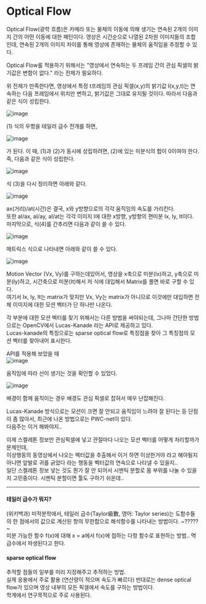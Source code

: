 # Optical Flow
Optical Flow(광학 흐름)은 카메라 또는 물체의 이동에 의해 생기는 연속된 2개의 이미지 간의 어떤 이동에 대한 패턴이다. 
영상은 시간순으로 나열된 2차원 이미지들의 조합인데, 연속된 2개의 이미지 차이를 통해 영상에 존재하는 물체의 움직임을 추정할 수 있다.

Optical Flow를 적용하기 위해서는 
"영상에서 연속하는 두 프레임 간의 관심 픽셀의 밝기값은 변함이 없다." 
라는 전제가 필요하다. 

위 전제가 만족한다면, 영상에서 특정 t프레임의 관심 픽셀(x,y)의 밝기값 I(x,y,t)는 연속하는 다음 프레임에서 위치만 변하고, 
밝기값은 그대로 유지될 것이다. 따라서 다음과 같은 식이 성립한다. 

![image](https://user-images.githubusercontent.com/49221790/99050701-87b84c80-25db-11eb-8830-53a136f91ba9.png)

(1) 식의 우항을 테일러 급수 전개를 하면,  

![image](https://user-images.githubusercontent.com/49221790/99050962-9acb1c80-25db-11eb-9309-50225372bccc.png)


가 된다. 이 때, (1)과 (2)가 동시에 성립하려면, (2)에 있는 미분식의 합이 0이여야 한다. 즉, 다음과 같은 식이 성립한다.

![image](https://user-images.githubusercontent.com/49221790/99051113-a61e4800-25db-11eb-8226-9242f3ba48af.png)

식 (3)을 다시 정리하면 아래와 같다.

![image](https://user-images.githubusercontent.com/49221790/99051277-b2a2a080-25db-11eb-8c1a-e59a63857b98.png)

ax(거리)/at(시간)은 결국, x와 y방향으로의 각각 움직임의 속도를 가리킨다.  
또한 aI/ax, aI/ay, aI/at는 각각 이미지 I에 대한 x방향, y방향의 편미분 Ix, Iy, It이다.  
마지막으로, 식(4)를 간추리면 다음과 같이 쓸 수 있다.

![image](https://user-images.githubusercontent.com/49221790/99051428-bfbf8f80-25db-11eb-9bae-d3872c2e6834.png)

매트릭스 식으로 나타내면 아래와 같이 쓸 수 있다.

![image](https://user-images.githubusercontent.com/49221790/99059415-e7b1f180-25e1-11eb-8690-66e6b397f927.png)

Motion Vector (Vx, Vy)를 구하는데있어서, 영상을 x축으로 미분(Ix)하고, y축으로 미분(Iy)하고, 시간축으로 미분(It)해서 저 식에 대입해서 Matrix를 풀면 바로 구할 수 있다.  
여기서 Ix, Iy, It는 matrix가 맞지만 Vx, Vy는 matrix가 아니므로 이것에만 대입하면 전체 이미지에 대한 모션 벡터가 단 하나만 나온다.  

각 부분에 대한 모션 벡터를 찾기 위해서는 다른 방법을 써야되는데, 그나마 간단한 방법으로는 OpenCV에서 Lucas-Kanade 라는 API로 제공하고 있다.  
Lucas-kanade의 특징으로는 sparse optical flow로 특징점을 찾아 그 특징점의 모션 벡터를 찾아내어 표시한다.

API를 적용해 보았을 때  
![image](https://user-images.githubusercontent.com/49221790/99057870-b46e6300-25df-11eb-8c6b-2c759b4d0ceb.png)  

움직임에 따라 선이 생기는 것을 확인할 수 있었다.  

![image](https://user-images.githubusercontent.com/49221790/99057626-69545000-25df-11eb-85ae-c7668cd61392.png)  

배경이 함께 움직이는 경우 배경도 관심 픽셀로 잡혀서 매우 난잡해진다.

Lucas-Kanade 방식으로는 모션이 크면 잘 안되고 움직임이 느려야 잘 된다는 등 단점이 좀 많아서, 최근에 나온 방법으로는 PWC-net이 있다.  
다음주는 이거 해봐야지..  

이제 스켈레톤 정보만 관심픽셀에 넣고 관절마다 나오는 모션 벡터를 어떻게 처리할까가 문제인데,  
이상행동의 동영상에서 나오는 벡터값을 추출해서 이거 하면 이상한거야 라고 해야될지  
아니면 앞발로 귀를 긁었다 라는 행동을 벡터값의 연속으로 나타낼 수 있을지..  
일단 스켈레톤 정보 넣는 것도 뭔가 잘 안 되어서 시멘틱 분할로 몸 부위를 나눌 수 있을지 고민중이다.
시멘틱 분할이면 툴도 구하기 쉬운데..  

-------
#### 테일러 급수가 뭐지?
(위키백과) 미적분학에서, 테일러 급수(Taylor級數, 영어: Taylor series)는 도함수들의 한 점에서의 값으로 계산된 항의 무한합으로 해석함수를 나타내는 방법이다. ~?????~  
미분 가능한 함수 f(x)에 대해 x = a에서 f(x)에 접하는 다항 함수로 표현하는 방법.. 멱급수에서 파생된다고 한다.  

#### sparse optical flow
추적할 점들의 일부를 미리 지정해주고 추적하는 방법.  
실제 응용에서 주로 활용 (연산량이 적으며 속도가 빠르다)
반대로는 dense optical flow가 있으며 영상 내부의 모든 픽셀에서 속도를 구하는 방법이다.  
학계에서 연구목적으로 주로 사용된다.
